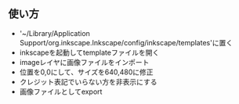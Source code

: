 ## 使い方
- '~/Library/Application Support/org.inkscape.Inkscape/config/inkscape/templates'に置く
- inkscapeを起動してtemplateファイルを開く
- imageレイヤに画像ファイルをインポート
- 位置を0,0にして、サイズを640,480に修正
- クレジット表記でいらない方を非表示にする
- 画像ファイルとしてexport